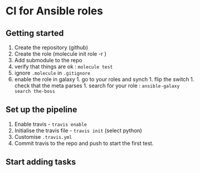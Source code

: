 # CI for Ansible roles

## Getting started

  1. Create the repository (github)
  1. Create the role (molecule init role -r <role name>) 
  1. Add submodule to the repo
  1. verify that things are ok : `molecule test`
  1. ignore `.molecule` in `.gitignore`
  1. enable the role in galaxy
    1. go to your roles and synch
    1. flip the switch
    1. check that the meta parses
    1. search for  your role : `ansible-galaxy search the-boss`

## Set up the pipeline

  1. Enable travis - `travis enable`
  1. Initialise the travis file - `travis init` (select python)
  1. Customise `.travis.yml`
  1. Commit travis to the repo and push to start the first test.

## Start adding tasks

